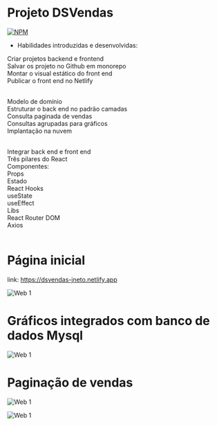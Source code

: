 # Projeto DSVendas

[![NPM](https://img.shields.io/npm/l/react)](https://github.com/Gadamment/projeto-sds3/blob/main/LICENSE)

* Habilidades introduzidas e desenvolvidas:

Criar projetos backend e frontend <br/>
Salvar os projeto no Github em monorepo <br/>
Montar o visual estático do front end <br/>
Publicar o front end no Netlify <br/><br/>

Modelo de domínio <br/>
Estruturar o back end no padrão camadas <br/>
Consulta paginada de vendas <br/>
Consultas agrupadas para gráficos <br/>
Implantação na nuvem <br/><br/>

Integrar back end e front end <br/>
Três pilares do React <br/>
Componentes: <br/>
Props <br/>
Estado <br/>
React Hooks <br/>
useState <br/>
useEffect <br/>
Libs <br/>
React Router DOM <br/>
Axios <br/><br/>

# Página inicial
link: https://dsvendas-jneto.netlify.app

![Web 1](https://scontent.frvd2-1.fna.fbcdn.net/v/t39.30808-6/245608135_3148307072065751_5354120401611070380_n.jpg?_nc_cat=105&_nc_rgb565=1&ccb=1-5&_nc_sid=730e14&_nc_eui2=AeEOq8vfJLAar07OiTJSjQLfu8fS0_hF-nW7x9LT-EX6dSZc_pA5nxQ1je2RAevEEu057sKt7A8kVb_Bw9LgGdj4&_nc_ohc=9WoKY9xF0vsAX_QC6mA&_nc_ht=scontent.frvd2-1.fna&oh=8a19ff1380081decf4bf7cc21a9a8362&oe=616B2435)


# Gráficos integrados com banco de dados Mysql

![Web 1](https://scontent.frvd2-1.fna.fbcdn.net/v/t39.30808-6/245680181_3148306978732427_6087449490977070928_n.jpg?_nc_cat=101&_nc_rgb565=1&ccb=1-5&_nc_sid=730e14&_nc_eui2=AeEPemMyBaqdQZ77BmOOwZtv1d9Oisym4RHV306KzKbhEYHZ0zlKrVXSdNeelfUG9FmUXGUQQfgJmhMClUW1vfeM&_nc_ohc=imwIv4Uv4VAAX9-EgXk&_nc_oc=AQkt7hF1uzHMw_rFcS7jUSNUAE37GD5faJSOo-yZ-PQX_ebqEJ2ftYZcK93YYkX8sRE&_nc_ht=scontent.frvd2-1.fna&oh=5da4a1d3813f64ffb5ec075fd9b5e077&oe=616AF51F)

# Paginação de vendas

![Web 1](https://scontent.frvd2-1.fna.fbcdn.net/v/t39.30808-6/245506553_3148307002065758_3076150156944026707_n.jpg?_nc_cat=110&_nc_rgb565=1&ccb=1-5&_nc_sid=730e14&_nc_eui2=AeHSqW-EDrEF_klmAojdmOERtIWnbcfK4XW0hadtx8rhdcUKRqwKpmtmVkmUypDGC85qjTq9Lo894K7jKqX2dlAh&_nc_ohc=u2MFqOnYhkAAX-zsS0S&tn=iSYLdgE4hnQXq7g_&_nc_ht=scontent.frvd2-1.fna&oh=a9e08cc44d59f12789270dc1cc1991d8&oe=616C95AD)

![Web 1](https://scontent.frvd2-1.fna.fbcdn.net/v/t39.30808-6/243558202_3148307015399090_3992261978578958678_n.jpg?_nc_cat=105&_nc_rgb565=1&ccb=1-5&_nc_sid=730e14&_nc_eui2=AeFn6OgdyfYOBZtZOd5IFuQAlMkseiIMIXWUySx6IgwhdUduQBzB9vj4V_gvW5mpO3KvmEYGBY6Fw10L-2wHt2qg&_nc_ohc=V9ap5pslyjgAX-uNjE2&_nc_ht=scontent.frvd2-1.fna&oh=17f2a0edf51b5c38a8a53aa6eb05038e&oe=616CAC94)

